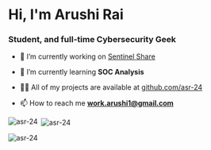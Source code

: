 <h1 align="left">Hi, I'm Arushi Rai</h1>
<h3 align="left">Student, and full-time Cybersecurity Geek</h3>

<!--p align="left"> <img src="https://komarev.com/ghpvc/?username=asr-24&label=Profile%20views&color=0e75b6&style=flat" alt="asr-24" /> </p-->

<!--p align="left"> <a href="https://github.com/ryo-ma/github-profile-trophy"><img src="https://github-profile-trophy.vercel.app/?username=asr-24" alt="asr-24" /></a> </p-->

- 🔭 I’m currently working on [Sentinel Share](https://github.com/asr-24/SentinelShare)

- 🌱 I’m currently learning **SOC Analysis**

- 👨‍💻 All of my projects are available at [github.com/asr-24](github.com/asr-24)

- 📫 How to reach me **work.arushi1@gmail.com**


<p><img align="left" src="https://github-readme-stats.vercel.app/api/top-langs?username=asr-24&show_icons=true&locale=en&layout=compact" alt="asr-24" /></p>


<p>&nbsp;<img align="center" src="https://github-readme-stats.vercel.app/api?username=asr-24&show_icons=true&locale=en" alt="asr-24" /></p>

<p><img align="center" src="https://github-readme-streak-stats.herokuapp.com/?user=asr-24&" alt="asr-24" /></p>

